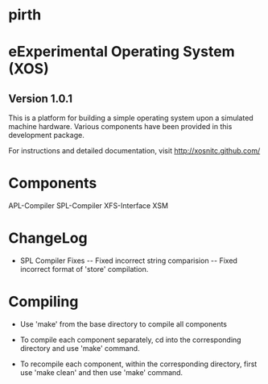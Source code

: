 # pirth
eExperimental Operating System (XOS)
===================================
Version 1.0.1
--------------
This is a platform for building a simple operating system upon a simulated machine hardware. Various components have been provided in this development package. 

For instructions and detailed documentation, visit
http://xosnitc.github.com/


Components
==========
APL-Compiler
SPL-Compiler
XFS-Interface
XSM

ChangeLog
=========
* SPL Compiler Fixes
	-- Fixed incorrect string comparision
	-- Fixed incorrect format of 'store' compilation.

Compiling
=========
* Use 'make' from the base directory to compile all components

* To compile each component separately, cd into the corresponding directory
and use 'make' command.

* To recompile each component, within the corresponding directory, first use 'make clean' and then use 'make' command.

